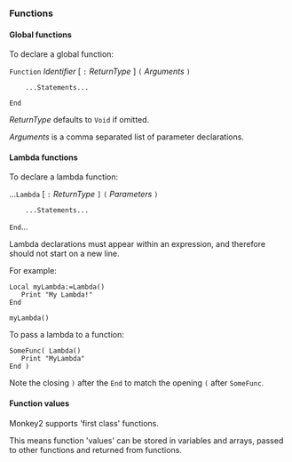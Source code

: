 
### Functions

#### Global functions

To declare a global function:

`Function` _Identifier_ [ `:` _ReturnType_ ] `(` _Arguments_ `)`
```
	...Statements...
```
`End`

_ReturnType_ defaults to `Void` if omitted.

_Arguments_ is a comma separated list of parameter declarations.


#### Lambda functions

To declare a lambda function:

...`Lambda` [ `:` _ReturnType_ `]` `(` _Parameters_ `)`
```
	...Statements...
```
`End`...

Lambda declarations must appear within an expression, and therefore should not start on a new line.

For example:

```
Local myLambda:=Lambda()
   Print "My Lambda!"
End

myLambda()
```

To pass a lambda to a function:

```
SomeFunc( Lambda()
   Print "MyLambda"
End )
```

Note the closing `)` after the `End` to match the opening `(` after `SomeFunc`.



#### Function values

Monkey2 supports 'first class' functions.

This means function 'values' can be stored in variables and arrays, passed to other functions and returned from functions.
